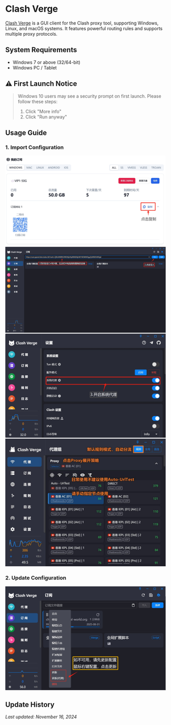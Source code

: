 # Clash Verge

[Clash Verge](https://github.com/clash-verge-rev/clash-verge-rev/releases/download/v1.7.7/Clash.Verge_1.7.7_x64-setup.exe) is a GUI client for the Clash proxy tool, supporting Windows, Linux, and macOS systems. It features powerful routing rules and supports multiple proxy protocols.

## System Requirements

- Windows 7 or above (32/64-bit)
- Windows PC / Tablet

## ⚠️ First Launch Notice
>
> Windows 10 users may see a security prompt on first launch. Please follow these steps:
>
> 1. Click "More info"
> 2. Click "Run anyway"

## Usage Guide

### 1. Import Configuration

![Image 3](clash-verge-03.png) ![Image 4](clash-verge-04.png) ![Image 5](clash-verge-05.png) ![Image 6](clash-verge-06.jpg)

### 2. Update Configuration

![Image 7](clash-verge-07.png)

## Update History

*Last updated: November 16, 2024*
